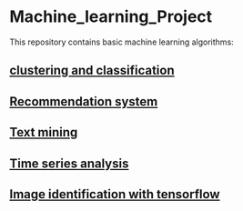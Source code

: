# Machine_learning_Project
This repository contains basic machine learning algorithms:

## [clustering and classification](https://github.com/LunaYogada/452_machine_learning/tree/master/cluster%20and%20classfication)

## [Recommendation system](https://github.com/LunaYogada/452_machine_learning/tree/master/recommender%20system)

## [Text mining](https://github.com/LunaYogada/452_machine_learning/tree/master/text%20mining)

## [Time series analysis](https://github.com/LunaYogada/452_machine_learning/tree/master/time%20series%20analysis)

## [Image identification with tensorflow](https://github.com/LunaYogada/452_machine_learning/tree/master/image%20identification)
